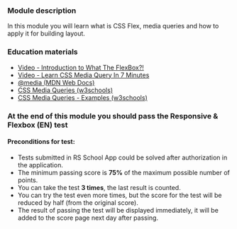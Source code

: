 ### Module description

In this module you will learn what is CSS Flex, media queries and how to apply it for building layout.

### Education materials

- [Video - Introduction to What The FlexBox?!](https://www.youtube.com/watch?v=Vj7NZ6FiQvo&list=PLu8EoSxDXHP7xj_y6NIAhy0wuCd4uVdid)
- [Video - Learn CSS Media Query In 7 Minutes](https://www.youtube.com/watch?v=yU7jJ3NbPdA)
- [@media (MDN Web Docs)](https://developer.mozilla.org/en-US/docs/Web/CSS/@media)
- [CSS Media Queries (w3schools)](https://www.w3schools.com/css/css3_mediaqueries.asp)
- [CSS Media Queries - Examples (w3schools)](https://www.w3schools.com/css/css3_mediaqueries_ex.asp)

### At the end of this module you should pass the **Responsive & Flexbox (EN)** test

#### Preconditions for test:

- Tests submitted in RS School App could be solved after authorization in the application.
- The minimum passing score is **75%** of the maximum possible number of points.
- You can take the test **3 times**, the last result is counted.
- You can try the test even more times, but the score for the test will be reduced by half (from the original score).
- The result of passing the test will be displayed immediately, it will be added to the score page next day after passing.
